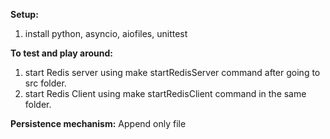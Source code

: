 **Setup:**
1. install python, asyncio, aiofiles, unittest

**To test and play around:**
1. start Redis server using make startRedisServer command after going to src folder.
2. start Redis Client using make startRedisClient command in the same folder.

**Persistence mechanism:**
Append only file
